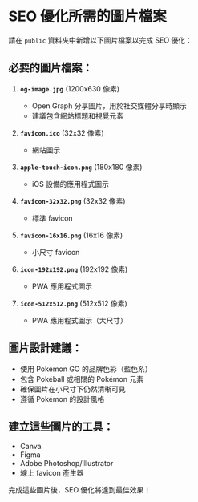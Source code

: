 # SEO 優化所需的圖片檔案

請在 `public` 資料夾中新增以下圖片檔案以完成 SEO 優化：

## 必要的圖片檔案：

1. **`og-image.jpg`** (1200x630 像素)
   - Open Graph 分享圖片，用於社交媒體分享時顯示
   - 建議包含網站標題和視覺元素

2. **`favicon.ico`** (32x32 像素)
   - 網站圖示

3. **`apple-touch-icon.png`** (180x180 像素)
   - iOS 設備的應用程式圖示

4. **`favicon-32x32.png`** (32x32 像素)
   - 標準 favicon

5. **`favicon-16x16.png`** (16x16 像素)
   - 小尺寸 favicon

6. **`icon-192x192.png`** (192x192 像素)
   - PWA 應用程式圖示

7. **`icon-512x512.png`** (512x512 像素)
   - PWA 應用程式圖示（大尺寸）

## 圖片設計建議：

- 使用 Pokémon GO 的品牌色彩（藍色系）
- 包含 Pokéball 或相關的 Pokémon 元素
- 確保圖片在小尺寸下仍然清晰可見
- 遵循 Pokémon 的設計風格

## 建立這些圖片的工具：

- Canva
- Figma
- Adobe Photoshop/Illustrator
- 線上 favicon 產生器

完成這些圖片後，SEO 優化將達到最佳效果！
